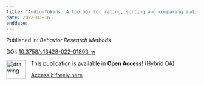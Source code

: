 ```yaml
---
title: "Audio-Tokens: A toolbox for rating, sorting and comparing audio samples in the browser"
date: 2022-03-16
enddate:
---
```


Published in: *Behavior Research Methods*

DOI: [10.3758/s13428-022-01803-w](https://doi.org/10.3758/s13428-022-01803-w)

<img src="https://upload.wikimedia.org/wikipedia/commons/thumb/7/77/Open_Access_logo_PLoS_transparent.svg/800px-Open_Access_logo_PLoS_transparent.svg.png" alt="drawing" width="50" align="left"/> &nbsp;&nbsp;&nbsp;This publication is available in **Open Access**! (Hybrid OA)

&nbsp;&nbsp;&nbsp;<a href="https://link.springer.com/content/pdf/10.3758/s13428-022-01803-w.pdf">Access it freely here</a>

